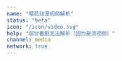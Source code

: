 ```yaml
---
name: "樱花动漫视频解析"
status: "beta"
icon: "/icon/video.svg"
help: "部分番剧无法解析（因为是流视频）"
channel: media
network: true
---
```

